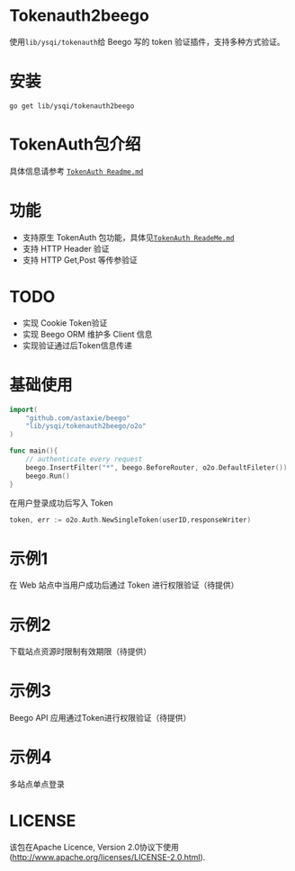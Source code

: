 # Tokenauth2beego
使用`lib/ysqi/tokenauth`给 Beego 写的 token 验证插件，支持多种方式验证。

# 安装
```shell
go get lib/ysqi/tokenauth2beego
```

# TokenAuth包介绍
具体信息请参考 [`TokenAuth Readme.md`][TokenAuthDoc]

# 功能
+ 支持原生 TokenAuth 包功能，具体见[`TokenAuth ReadeMe.md`][TokenAuthDoc]
+ 支持 HTTP Header 验证
+ 支持 HTTP Get,Post 等传参验证

# TODO
+ 实现 Cookie Token验证
+ 实现 Beego ORM 维护多 Client 信息
+ 实现验证通过后Token信息传递

# 基础使用
```go
import(
    "github.com/astaxie/beego"
    "lib/ysqi/tokenauth2beego/o2o"
)

func main(){
    // authenticate every request
    beego.InsertFilter("*", beego.BeforeRouter, o2o.DefaultFileter())
    beego.Run()
}
```
在用户登录成功后写入 Token
```go
token, err := o2o.Auth.NewSingleToken(userID,responseWriter)
```

# 示例1
在 Web 站点中当用户成功后通过 Token 进行权限验证（待提供）

# 示例2
下载站点资源时限制有效期限（待提供）

# 示例3
Beego API 应用通过Token进行权限验证（待提供）

# 示例4
多站点单点登录

# LICENSE
该包在Apache Licence, Version 2.0协议下使用 (http://www.apache.org/licenses/LICENSE-2.0.html).





[TokenAuthDoc]:https://lib/ysqi/tokenauth/blob/master/README.md
